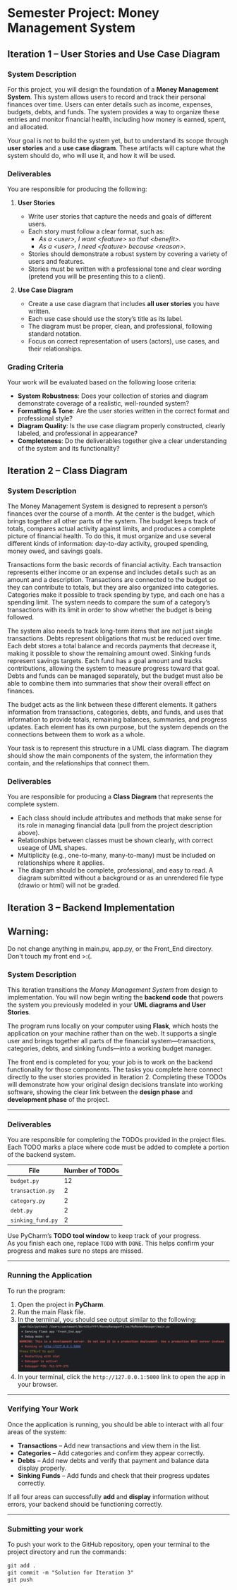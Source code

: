 # Semester Project: Money Management System  
## Iteration 1 – User Stories and Use Case Diagram  

### System Description  
For this project, you will design the foundation of a **Money Management System**. This system allows users to record and track their personal finances over time. Users can enter details such as income, expenses, budgets, debts, and funds. The system provides a way to organize these entries and monitor financial health, including how money is earned, spent, and allocated.  

Your goal is not to build the system yet, but to understand its scope through **user stories** and a **use case diagram**. These artifacts will capture what the system should do, who will use it, and how it will be used.  

### Deliverables  
You are responsible for producing the following:  

1. **User Stories**  
   - Write user stories that capture the needs and goals of different users.  
   - Each story must follow a clear format, such as:  
     - *As a \<user\>, I want \<feature\> so that \<benefit\>.*  
     - *As a \<user\>, I need \<feature\> because \<reason\>.*  
   - Stories should demonstrate a robust system by covering a variety of users and features.
   - Stories must be written with a professional tone and clear wording (pretend you will be presenting this to a client).  

2. **Use Case Diagram**  
   - Create a use case diagram that includes **all user stories** you have written.  
   - Each use case should use the story’s title as its label.  
   - The diagram must be proper, clean, and professional, following standard notation.  
   - Focus on correct representation of users (actors), use cases, and their relationships.  

### Grading Criteria  
Your work will be evaluated based on the following loose criteria:  

- **System Robustness**: Does your collection of stories and diagram demonstrate coverage of a realistic, well-rounded system?  
- **Formatting & Tone**: Are the user stories written in the correct format and professional style?  
- **Diagram Quality**: Is the use case diagram properly constructed, clearly labeled, and professional in appearance?  
- **Completeness**: Do the deliverables together give a clear understanding of the system and its functionality?  

## Iteration 2 – Class Diagram  

### System Description  
The Money Management System is designed to represent a person’s finances over the course of a month. At the center is the budget, which brings together all other parts of the system. The budget keeps track of totals, compares actual activity against limits, and produces a complete picture of financial health. To do this, it must organize and use several different kinds of information: day-to-day activity, grouped spending, money owed, and savings goals.  

Transactions form the basic records of financial activity. Each transaction represents either income or an expense and includes details such as an amount and a description. Transactions are connected to the budget so they can contribute to totals, but they are also organized into categories. Categories make it possible to track spending by type, and each one has a spending limit. The system needs to compare the sum of a category’s transactions with its limit in order to show whether the budget is being followed.  

The system also needs to track long-term items that are not just single transactions. Debts represent obligations that must be reduced over time. Each debt stores a total balance and records payments that decrease it, making it possible to show the remaining amount owed. Sinking funds represent savings targets. Each fund has a goal amount and tracks contributions, allowing the system to measure progress toward that goal. Debts and funds can be managed separately, but the budget must also be able to combine them into summaries that show their overall effect on finances.  

The budget acts as the link between these different elements. It gathers information from transactions, categories, debts, and funds, and uses that information to provide totals, remaining balances, summaries, and progress updates. Each element has its own purpose, but the system depends on the connections between them to work as a whole.  

Your task is to represent this structure in a UML class diagram. The diagram should show the main components of the system, the information they contain, and the relationships that connect them. 

### Deliverables  
You are responsible for producing a **Class Diagram** that represents the complete system.  
   - Each class should include attributes and methods that make sense for its role in managing financial data (pull from the project description above).  
   - Relationships between classes must be shown clearly, with correct useage of UML shapes.
   - Multiplicity (e.g., one-to-many, many-to-many) must be included on relationships where it applies.  
   - The diagram should be complete, professional, and easy to read. A diagram submitted without a background or as an unrendered file type (drawio or html) will not be graded.

## Iteration 3 – Backend Implementation  

## Warning: 
Do not change anything in main.pu, app.py, or the Front_End directory. Don't touch my front end >:(.

### System Description  
This iteration transitions the *Money Management System* from design to implementation. You will now begin writing the **backend code** that powers the system you previously modeled in your **UML diagrams and User Stories**.  

The program runs locally on your computer using **Flask**, which hosts the application on your machine rather than on the web. It supports a single user and brings together all parts of the financial system—transactions, categories, debts, and sinking funds—into a working budget manager.  

The front end is completed for you; your job is to work on the backend functionality for those components. The tasks you complete here connect directly to the user stories provided in Iteration 2. Completing these TODOs will demonstrate how your original design decisions translate into working software, showing the clear link between the **design phase** and **development phase** of the project.  

---

### Deliverables  
You are responsible for completing the TODOs provided in the project files.  
Each TODO marks a place where code must be added to complete a portion of the backend system.  

| File | Number of TODOs |
|------|-----------------|
| `budget.py` | 12 |
| `transaction.py` | 2 |
| `category.py` | 2 |
| `debt.py` | 2 |
| `sinking_fund.py` | 2 |

Use PyCharm’s **TODO tool window** to keep track of your progress.  
As you finish each one, replace `TODO` with `DONE`. This helps confirm your progress and makes sure no steps are missed.  

---

### Running the Application  
To run the program:  
1. Open the project in **PyCharm**.  
2. Run the main Flask file.  
3. In the terminal, you should see output similar to the following:  
   ![Running Terminal](running_terminal.png)  
4. In your terminal, click the `http://127.0.0.1:5000` link to open the app in your browser.  
      

---

### Verifying Your Work  
Once the application is running, you should be able to interact with all four areas of the system:  
- **Transactions** – Add new transactions and view them in the list.  
- **Categories** – Add categories and confirm they appear correctly.  
- **Debts** – Add new debts and verify that payment and balance data display properly.  
- **Sinking Funds** – Add funds and check that their progress updates correctly.  

If all four areas can successfully **add** and **display** information without errors, your backend should be functioning correctly.  

---

### Submitting your work

To push your work to the GitHub repository, open your terminal to the project directory and run the commands:
```
git add .
git commit -m "Solution for Iteration 3"
git push
```
